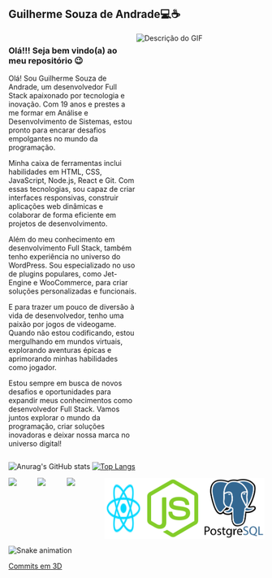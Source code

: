 ## Guilherme Souza de Andrade💻☕

<div style="display: flex;">
  <div style="flex: 1;">
  <h3>Olá!!! Seja bem vindo(a) ao meu repositório 😉</h3>
<p>Olá! Sou Guilherme Souza de Andrade, um desenvolvedor Full Stack apaixonado por tecnologia e inovação. Com 19 anos e prestes a me formar em Análise e Desenvolvimento de Sistemas, estou pronto para encarar desafios empolgantes no mundo da programação.

Minha caixa de ferramentas inclui habilidades em HTML, CSS, JavaScript, Node.js, React e Git. Com essas tecnologias, sou capaz de criar interfaces responsivas, construir aplicações web dinâmicas e colaborar de forma eficiente em projetos de desenvolvimento.

Além do meu conhecimento em desenvolvimento Full Stack, também tenho experiência no universo do WordPress. Sou especializado no uso de plugins populares, como Jet-Engine e WooCommerce, para criar soluções personalizadas e funcionais.

E para trazer um pouco de diversão à vida de desenvolvedor, tenho uma paixão por jogos de videogame. Quando não estou codificando, estou mergulhando em mundos virtuais, explorando aventuras épicas e aprimorando minhas habilidades como jogador.

  Estou sempre em busca de novos desafios e oportunidades para expandir meus conhecimentos como desenvolvedor Full Stack. Vamos juntos explorar o mundo da programação, criar soluções inovadoras e deixar nossa marca no universo digital!
</p> 
  </div>
  <div style="flex: 1;">
    <img src="https://media2.giphy.com/media/EbRPam1A4jEWkUokL8/giphy.gif?cid=ecf05e476b9z0ozey4rv2bm8ipmm27zvnda4e5lqcvxuzja2&ep=v1_gifs_trending&rid=giphy.gif&ct=g" alt="Descrição do GIF">
  </div>
</div>


                  
                      
               






<!--   <p>As principais tecnologias que utilizo são:<p> -->
<!-- 
<br><br><br> -->
<!-- <div style="display:flex; flex-direction:row; justify-content:space-between">
<img style="width:250px; margin-rigth:1000px;" src= "https://user-images.githubusercontent.com/90470148/165853614-db471f93-e56d-4592-a8cd-d4d52064ff11.gif">
</div> -->

![Anurag's GitHub stats](https://github-readme-stats.vercel.app/api?username=Guilherm3souzaA&show_icons=true&theme=tokyonight)
[![Top Langs](https://github-readme-stats.vercel.app/api/top-langs/?username=Guilherm3souzaA&show_icons=true&theme=tokyonight)](https://github.com/Guilherm3souzaA/github-readme-stats)

<div style="display:flex; flex-direction:row;">
<img style="width:100px;" src="https://raw.githubusercontent.com/abranhe/programming-languages-logos/30a0ecf99188be99a3c75a00efb5be61eca9c382/src/html/html.svg">
<img style="width:100px" src="https://raw.githubusercontent.com/get-icon/geticon/fc0f660daee147afb4a56c64e12bde6486b73e39/icons/css-3.svg">
  <img style="width:130px" src="https://upload.wikimedia.org/wikipedia/commons/thumb/b/ba/Javascript_badge.svg/1200px-Javascript_badge.svg.png">
  <img style="width:130px" src="https://raw.githubusercontent.com/vscode-icons/vscode-icons/33ca2911696d1c4d34bf193971b87b46a07514d4/icons/file_type_reactjs.svg">
   <img style="width:120px" src="https://raw.githubusercontent.com/devicons/devicon/1119b9f84c0290e0f0b38982099a2bd027a48bf1/icons/nodejs/nodejs-original.svg">
  <img style="width:120px" src="https://raw.githubusercontent.com/cncf/landscape/3fc3b47c3c75987e432b058e0dc06facd721dbfa/hosted_logos/postgre-sql.svg">
  
</div>
  
  
  
  ![Snake animation](https://github.com/Guilherm3souzaA/Guilherm3souzaA/blob/output/github-contribution-grid-snake.svg)
  
  
<a href='https://skyline.github.com/guilherm3souzaa/2021'>Commits em 3D</a> 
